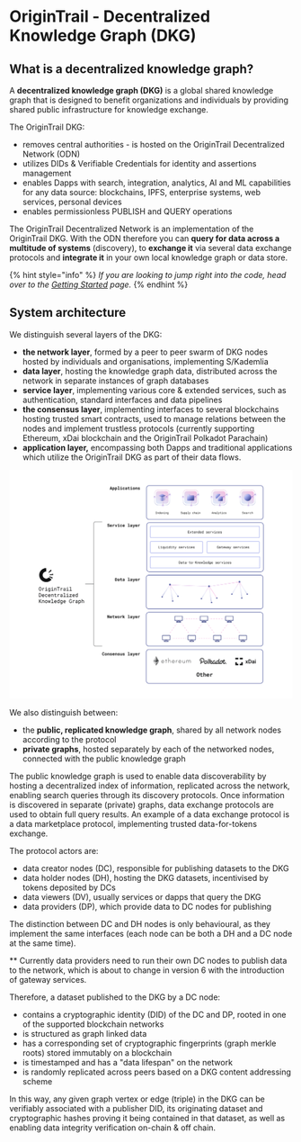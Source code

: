 # OriginTrail - Decentralized Knowledge Graph \(DKG\)

## What is a decentralized knowledge graph?

A **decentralized knowledge graph \(DKG\)** is a global shared knowledge graph that is designed to benefit organizations and individuals by providing shared public infrastructure for knowledge exchange. 

The OriginTrail DKG:

* removes central authorities - is hosted on the OriginTrail Decentralized Network \(ODN\)
* utilizes DIDs & Verifiable Credentials for identity and assertions management
* enables Dapps with search, integration, analytics, AI and ML capabilities for any data source: blockchains, IPFS, enterprise systems, web services, personal devices
* enables permissionless PUBLISH and QUERY operations

The OriginTrail Decentralized Network is an implementation of the OriginTrail DKG. With the ODN therefore you can **query for data across a multitude of systems** \(discovery\), to **exchange it** via several data exchange protocols and **integrate it** in your own local knowledge graph or data store. 

{% hint style="info" %}
_If you are looking to jump right into the code, head over to the_ [_Getting Started_](../developers/getting-started.md) _page._
{% endhint %}

## System architecture

We distinguish several layers of the DKG:

* **the network layer**, formed by a peer to peer swarm of DKG nodes hosted by individuals and organisations, implementing S/Kademlia
* **data layer**, hosting the knowledge graph data, distributed across the network in separate instances of graph databases
* **service layer**, implementing various core & extended services, such as authentication, standard interfaces and data pipelines
* **the consensus layer**, implementing interfaces to several blockchains hosting trusted smart contracts, used to manage relations between the nodes and implement trustless protocols \(currently supporting Ethereum, xDai blockchain and the OriginTrail Polkadot Parachain\)
* **application layer,** encompassing both Dapps and traditional applications which utilize the OriginTrail DKG as part of their data flows.

![](../.gitbook/assets/origintrail-technical-stack.png)

We also distinguish between:

* the **public, replicated knowledge graph**, shared by all network nodes according to the protocol
* **private graphs**, hosted separately by each of the networked nodes, connected with the public knowledge graph

The public knowledge graph is used to enable data discoverability by hosting a decentralized index of information, replicated across the network, enabling search queries through its discovery protocols. Once information is discovered in separate \(private\) graphs, data exchange protocols are used to obtain full query results. An example of a data exchange protocol is a data marketplace protocol, implementing trusted data-for-tokens exchange.

The protocol actors are:

* data creator nodes \(DC\), responsible for publishing datasets to the DKG
* data holder nodes \(DH\), hosting the DKG datasets, incentivised by tokens deposited by DCs
* data viewers \(DV\), usually services or dapps that query the DKG
* data providers \(DP\), which provide data to DC nodes for publishing

The distinction between DC and DH nodes is only behavioural, as they implement the same interfaces \(each node can be both a DH and a DC node at the same time\).

\*\* Currently data providers need to run their own DC nodes to publish data to the network, which is about to change in version 6 with the introduction of gateway services.

Therefore, a dataset published to the DKG by a DC node:

* contains a cryptographic identity \(DID\) of the DC and DP, rooted in one of the supported blockchain networks
* is structured as graph linked data
* has a corresponding set of cryptographic fingerprints \(graph merkle roots\) stored immutably on a blockchain
* is timestamped and has a "data lifespan" on the network 
* is randomly replicated across peers based on a DKG content addressing scheme

In this way, any given graph vertex or edge \(triple\) in the DKG can be verifiably associated with a publisher DID, its originating dataset and cryptographic hashes proving it being contained in that dataset, as well as enabling data integrity verification on-chain & off chain. 





